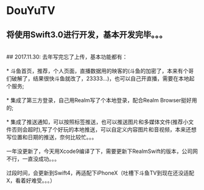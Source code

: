 # DouYuTV
## 将使用Swift3.0进行开发，基本开发完毕。。。
<br>
## 2017.11.30:
去年写完忘了上传，基本功能都有：<br><br>
* 斗鱼首页，推荐，个人页面，直播数据用的映客的(斗鱼的加密了，本来有个哥们破解了，结果很快斗鱼就改了，23333...)，也可以自己开直播，需要在本地起个服务;<br><br>
* 集成了第三方登录，自己用Realm写了个本地登录，配合Realm Browser挺好用的;<br><br>
* 集成了推送通知，可以按照标签推送，也可以推送图片和多媒体文件(推荐小文件否则会超时),写了个好玩的本地推送，可以自定义内容图片和音视频，本来还想写位置和日期的推送，奈何比较忙。。。<br><br>
一年没更新了，今天用Xcode9编译了下，需要更新下RealmSwift的版本，公司网不行，一直没成功。。。<br><br>
过段时间，会更新到Swift4，再适配下iPhoneX（吐槽下斗鱼TV到现在还没适配X，看着好难受。。。）<br><br>
